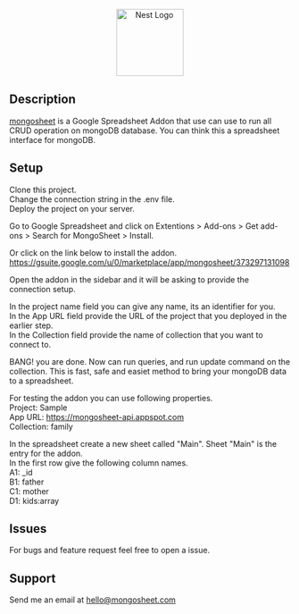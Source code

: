 <p align="center">
  <a href="http://nestjs.com/" target="blank"><img src="https://www.mongosheet.com/doubleslash.png" width="120" alt="Nest Logo" /></a>
</p>

## Description

[mongosheet](https://mongosheet.com) is a Google Spreadsheet Addon that use can use to run all CRUD operation on mongoDB database. You can think this a spreadsheet interface for mongoDB.


## Setup
Clone this project.<br/>
Change the connection string in the .env file.<br/>
Deploy the project on your server.<br/>

Go to Google Spreadsheet and click on Extentions > Add-ons > Get add-ons > Search for MongoSheet > Install.

Or click on the link below to install the addon.<br/>
https://gsuite.google.com/u/0/marketplace/app/mongosheet/373297131098

Open the addon in the sidebar and it will be asking to provide the connection setup. 

In the project name field you can give any name, its an identifier for you.<br/>
In the App URL field provide the URL of the project that you deployed in the earlier step.<br/>
In the Collection field provide the name of collection that you want to connect to.<br/>

BANG! you are done. Now can run queries, and run update command on the collection. This is fast, safe and easiet method to bring your mongoDB data to a spreadsheet.


For testing the addon you can use following properties.<br/>
Project: Sample<br/>
App URL: https://mongosheet-api.appspot.com<br/>
Collection: family<br/>

In the spreadsheet create a new sheet called "Main". Sheet "Main" is  the entry for the addon.<br/>
In the first row give the following column names.<br/>
A1: _id<br/>
B1: father<br/>
C1: mother<br/>
D1: kids:array<br/>

## Issues
For bugs and feature request feel free to open a issue.


## Support
Send me an email at hello@mongosheet.com